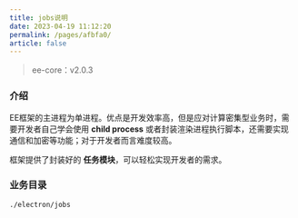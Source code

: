 ```yaml
---
title: jobs说明
date: 2023-04-19 11:12:20
permalink: /pages/afbfa0/
article: false
---
```


> ee-core：v2.0.3

###  介绍
EE框架的主进程为单进程。优点是开发效率高，但是应对计算密集型业务时，需要开发者自己学会使用 **child process** 或者封装渲染进程执行脚本，还需要实现通信和加密等功能；对于开发者而言难度较高。

框架提供了封装好的 **任务模块**，可以轻松实现开发者的需求。

###  业务目录
```
./electron/jobs
```
